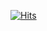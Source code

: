 [![Hits](https://hits.seeyoufarm.com/api/count/incr/badge.svg?url=https%3A%2F%2Fgithub.com%2Frkaclfdl123%2Frkaclfdl123&count_bg=%23EF6005&title_bg=%23555555&icon=&icon_color=%23D71717&title=hits&edge_flat=false)](https://hits.seeyoufarm.com)
